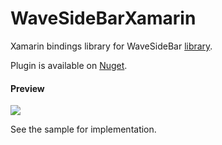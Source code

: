 # WaveSideBarXamarin

Xamarin bindings library for WaveSideBar [library](https://github.com/gjiazhe/WaveSideBar).

Plugin is available on [Nuget](https://www.nuget.org/packages/Xam.Plugins.Android.WaveSideBar/).

#### Preview
![](https://raw.githubusercontent.com/gjiazhe/WaveSideBar/master/screenshot/gif.gif)

See the sample for implementation.
